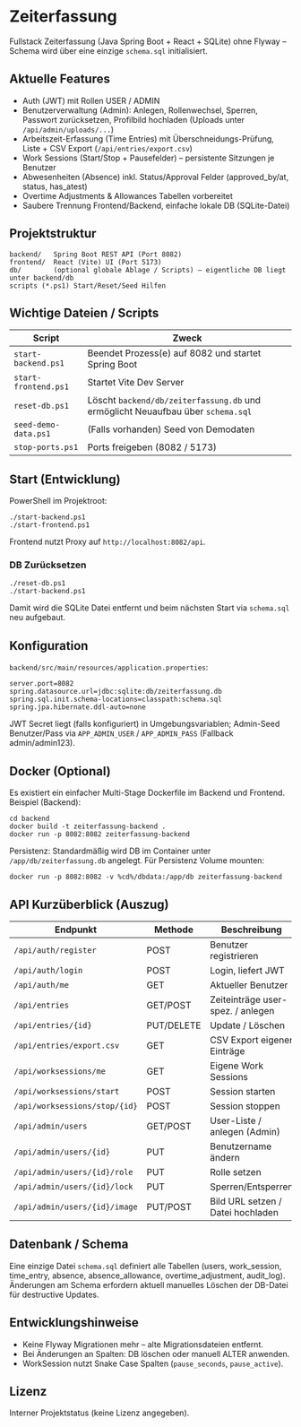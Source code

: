# Zeiterfassung

Fullstack Zeiterfassung (Java Spring Boot + React + SQLite) ohne Flyway – Schema wird über eine einzige `schema.sql` initialisiert.

## Aktuelle Features
* Auth (JWT) mit Rollen USER / ADMIN
* Benutzerverwaltung (Admin): Anlegen, Rollenwechsel, Sperren, Passwort zurücksetzen, Profilbild hochladen (Uploads unter `/api/admin/uploads/...`)
* Arbeitszeit-Erfassung (Time Entries) mit Überschneidungs-Prüfung, Liste + CSV Export (`/api/entries/export.csv`)
* Work Sessions (Start/Stop + Pausefelder) – persistente Sitzungen je Benutzer
* Abwesenheiten (Absence) inkl. Status/Approval Felder (approved_by/at, status, has_atest)
* Overtime Adjustments & Allowances Tabellen vorbereitet
* Saubere Trennung Frontend/Backend, einfache lokale DB (SQLite-Datei)

## Projektstruktur
```
backend/   Spring Boot REST API (Port 8082)
frontend/  React (Vite) UI (Port 5173)
db/        (optional globale Ablage / Scripts) – eigentliche DB liegt unter backend/db
scripts (*.ps1) Start/Reset/Seed Hilfen
```

## Wichtige Dateien / Scripts
| Script | Zweck |
|--------|-------|
| `start-backend.ps1` | Beendet Prozess(e) auf 8082 und startet Spring Boot |
| `start-frontend.ps1` | Startet Vite Dev Server |
| `reset-db.ps1` | Löscht `backend/db/zeiterfassung.db` und ermöglicht Neuaufbau über `schema.sql` |
| `seed-demo-data.ps1` | (Falls vorhanden) Seed von Demodaten |
| `stop-ports.ps1` | Ports freigeben (8082 / 5173) |

## Start (Entwicklung)
PowerShell im Projektroot:
```
./start-backend.ps1
./start-frontend.ps1
```
Frontend nutzt Proxy auf `http://localhost:8082/api`.

### DB Zurücksetzen
```
./reset-db.ps1
./start-backend.ps1
```
Damit wird die SQLite Datei entfernt und beim nächsten Start via `schema.sql` neu aufgebaut.

## Konfiguration
`backend/src/main/resources/application.properties`:
```
server.port=8082
spring.datasource.url=jdbc:sqlite:db/zeiterfassung.db
spring.sql.init.schema-locations=classpath:schema.sql
spring.jpa.hibernate.ddl-auto=none
```
JWT Secret liegt (falls konfiguriert) in Umgebungsvariablen; Admin-Seed Benutzer/Pass via `APP_ADMIN_USER` / `APP_ADMIN_PASS` (Fallback admin/admin123).

## Docker (Optional)
Es existiert ein einfacher Multi-Stage Dockerfile im Backend und Frontend. Beispiel (Backend):
```
cd backend
docker build -t zeiterfassung-backend .
docker run -p 8082:8082 zeiterfassung-backend
```
Persistenz: Standardmäßig wird DB im Container unter `/app/db/zeiterfassung.db` angelegt. Für Persistenz Volume mounten:
```
docker run -p 8082:8082 -v %cd%/dbdata:/app/db zeiterfassung-backend
```

## API Kurzüberblick (Auszug)
| Endpunkt | Methode | Beschreibung |
|----------|---------|--------------|
| `/api/auth/register` | POST | Benutzer registrieren |
| `/api/auth/login` | POST | Login, liefert JWT |
| `/api/auth/me` | GET | Aktueller Benutzer |
| `/api/entries` | GET/POST | Zeiteinträge user-spez. / anlegen |
| `/api/entries/{id}` | PUT/DELETE | Update / Löschen |
| `/api/entries/export.csv` | GET | CSV Export eigener Einträge |
| `/api/worksessions/me` | GET | Eigene Work Sessions |
| `/api/worksessions/start` | POST | Session starten |
| `/api/worksessions/stop/{id}` | POST | Session stoppen |
| `/api/admin/users` | GET/POST | User-Liste / anlegen (Admin) |
| `/api/admin/users/{id}` | PUT | Benutzername ändern |
| `/api/admin/users/{id}/role` | PUT | Rolle setzen |
| `/api/admin/users/{id}/lock` | PUT | Sperren/Entsperren |
| `/api/admin/users/{id}/image` | PUT/POST | Bild URL setzen / Datei hochladen |

## Datenbank / Schema
Eine einzige Datei `schema.sql` definiert alle Tabellen (users, work_session, time_entry, absence, absence_allowance, overtime_adjustment, audit_log).
Änderungen am Schema erfordern aktuell manuelles Löschen der DB-Datei für destructive Updates.

## Entwicklungshinweise
* Keine Flyway Migrationen mehr – alte Migrationsdateien entfernt.
* Bei Änderungen an Spalten: DB löschen oder manuell ALTER anwenden.
* WorkSession nutzt Snake Case Spalten (`pause_seconds`, `pause_active`).

## Lizenz
Interner Projektstatus (keine Lizenz angegeben).



